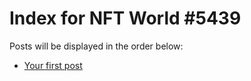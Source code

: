 # Index for NFT World #5439
Posts will be displayed in the order below:

- [Your first post](./001-first.md)

